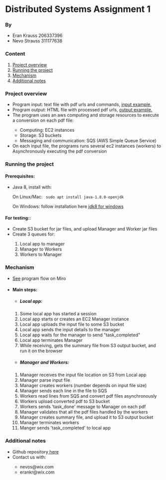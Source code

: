 <h1>Distributed Systems Assignment 1</h1>

<h3>By</h3>
<ul>
<li>Eran Krauss 206337396</li>
<li>Nevo Strauss 311177638</li>
</ul>

<div> 
<h3>Content</h3>
<ol>
<li><a href="#po"> Project overview </a></li>
<li><a href="##run"> Running the project </a></li>
<li><a href="##mech"> Mechanism </a></li>
<li><a href="##add"> Additional notes</a></li>
</ol>
</div>

<div id="#po">
<h3 id="po">Project overview</h3>
<ul>
<li>Program input: text file with pdf urls and commands, <a href="input.txt">input example.</a></li>
<li>Program output: HTML file with processed pdf urls, <a href="htmlSummary.html">output example.</a></li>
<li>The program uses an aws computing and storage resources to execute a conversion on each pdf file:</li>
<ul>
<li>Computing: EC2 instances</li>
<li>Storage: S3 buckets </li>
<li>Messaging and communication: SQS (AWS Simple Queue Service) </li>
</ul>
<li>On each input file, the programs runs several ec2 instances (workers) to Asynchronously executing the pdf conversion</li>
</ul>
</div>

<div id="#run">
<h3>Running the project</h3>
<h4>Prerequisites:</h4>
<ul>
<li>Java 8, install with:</li>
<p>On Linux/Mac: <code> sudo apt install java-1.8.0-openjdk</code></p>
<p>On Windows: follow installation here <a href="https://openjdk.java.net/install/">jdk8 for windows</a></p>
</ul>
<h4>For testing::</h4>
<ul>
<li>Create S3 bucket for jar files, and upload Manager and Worker jar files</li>
<li>Create 3 queues for:</li>
<ol>
<li>Local app to manager</li>
<li>Manager to Workers</li>
<li>Workers to Manager</li>
</ol>
</ul>
</div>

<div id="#mech">
<h3>Mechanism</h3>
<ul>
<li><a href="https://miro.com/welcomeonboard/YUpNSUM5U2pIQVpqcHBTSENEYVBjS2VsbGdTWWs4RU14cjA3SGo4eXMzakZ0Z3Bab0xSVXhQUEU3TnozRmNqenwzNDU4NzY0NTE0MTYyMTU3MzYy?invite_link_id=826418044872">See</a> program flow on Miro</li>
<li><h4>Main steps:</h4></li>
<ul>
<li><h5>Local app:</h5></li>
</ul>
<ol>
<li>Some local app has started a session</li>
<li>Local app starts or creates an EC2 Manager instance</li>
<li>Local app uploads the input file to some S3 bucket</li>
<li>Local app sends the input details to the manager</li>
<li>Local app waits for the manager to send "task_completed"</li>
<li>Local app terminates Manager</li>
<li>While receiving, gets the summary file from S3 output bucket, and run it on the browser</li>
</ol>

<ul>
<li><h5>Manager and Workers:</h5></li>
</ul>
<ol>
<li>Manager receives the input file location on S3 from Local app</li>
<li>Manager parse input file</li>
<li>Manager creates workers (number depends on input file size)</li>
<li>Manager sends each line in the file to SQS </li>
<li>Workers read lines from SQS and convert pdf files asynchronously</li>
<li>Workers upload converted pdf to S3 bucket </li>
<li>Workers sends 'task_done' message to Manager on each pdf</li>
<li>Manager validates that all the pdf files handled by the workers</li>
<li>Manager creates summary file, and upload it to S3 output bucket</li>
<li>Manager terminates workers</li>
<li>Manger sends 'task_completed' to local app</li>
</ol>



</ul>
</div>



<div id="#add">
<h3>Additional notes</h3>
<ul>
<li>Github repository<a href="https://github.com/NevoStrauss/DistributedSystems"> here</a></li>
<li>Contact us with:</li>
<ul>
<li>nevos@wix.com</li>
<li>erankr@wix.com</li>
</ul>
</ul>
</div>

